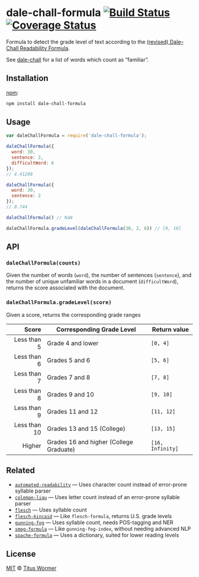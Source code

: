 # dale-chall-formula [![Build Status][travis-badge]][travis] [![Coverage Status][codecov-badge]][codecov]

Formula to detect the grade level of text according to the
[(revised) Dale–Chall Readability Formula][formula].

See [dale-chall][list] for a list of words which count as “familiar”.

## Installation

[npm][]:

```bash
npm install dale-chall-formula
```

## Usage

```js
var daleChallFormula = require('dale-chall-formula');

daleChallFormula({
  word: 30,
  sentence: 2,
  difficultWord: 6
});
// 4.41208

daleChallFormula({
  word: 30,
  sentence: 2
});
// 0.744

daleChallFormula() // NaN

daleChallFormula.gradeLevel(daleChallFormula(30, 2, 6)) // [9, 10]
```

## API

### `daleChallFormula(counts)`

Given the number of words (`word`), the number of sentences (`sentence`),
and the number of unique unfamiliar words in a document (`difficultWord`),
returns the score associated with the document.

### `daleChallFormula.gradeLevel(score)`

Given a score, returns the corresponding grade ranges

|        Score | Corresponding Grade Level               | Return value     |
| -----------: | --------------------------------------- | ---------------- |
|  Less than 5 | Grade 4 and lower                       | `[0, 4]`         |
|  Less than 6 | Grades 5 and 6                          | `[5, 6]`         |
|  Less than 7 | Grades 7 and 8                          | `[7, 8]`         |
|  Less than 8 | Grades 9 and 10                         | `[9, 10]`        |
|  Less than 9 | Grades 11 and 12                        | `[11, 12]`       |
| Less than 10 | Grades 13 and 15 (College)              | `[13, 15]`       |
|       Higher | Grades 16 and higher (College Graduate) | `[16, Infinity]` |

## Related

*   [`automated-readability`](https://github.com/wooorm/automated-readability)
    — Uses character count instead of error-prone syllable parser
*   [`coleman-liau`](https://github.com/wooorm/coleman-liau)
    — Uses letter count instead of an error-prone syllable parser
*   [`flesch`](https://github.com/wooorm/flesch)
    — Uses syllable count
*   [`flesch-kincaid`](https://github.com/wooorm/flesch-kincaid)
    — Like `flesch-formula`, returns U.S. grade levels
*   [`gunning-fog`](https://github.com/wooorm/gunning-fog)
    — Uses syllable count, needs POS-tagging and NER
*   [`smog-formula`](https://github.com/wooorm/smog-formula)
    — Like `gunning-fog-index`, without needing advanced NLP
*   [`spache-formula`](https://github.com/wooorm/spache-formula)
    — Uses a dictionary, suited for lower reading levels

## License

[MIT][license] © [Titus Wormer][author]

<!-- Definitions -->

[travis-badge]: https://img.shields.io/travis/words/dale-chall-formula.svg

[travis]: https://travis-ci.org/words/dale-chall-formula

[codecov-badge]: https://img.shields.io/codecov/c/github/words/dale-chall-formula.svg

[codecov]: https://codecov.io/github/words/dale-chall-formula

[npm]: https://docs.npmjs.com/cli/install

[license]: LICENSE

[author]: http://wooorm.com

[formula]: http://en.wikipedia.org/wiki/Dale–Chall_readability_formula

[list]: https://github.com/wooorm/dale-chall
